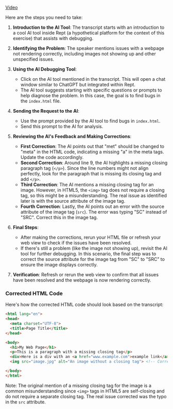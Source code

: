 [Video](https://vimeo.com/919727674/9b84261cb7?share=copy)

Here are the steps you need to take:

1. **Introduction to the AI Tool**: The transcript starts with an introduction to a cool AI tool inside Rept (a hypothetical platform for the context of this exercise) that assists with debugging.

2. **Identifying the Problem**: The speaker mentions issues with a webpage not rendering correctly, including images not showing up and other unspecified issues.

3. **Using the AI Debugging Tool**:
   - Click on the AI tool mentioned in the transcript. This will open a chat window similar to ChatGPT but integrated within Rept.
   - The AI tool suggests starting with specific questions or prompts to help diagnose the problem. In this case, the goal is to find bugs in the `index.html` file.

4. **Sending the Request to the AI**:
   - Use the prompt provided by the AI tool to find bugs in `index.html`.
   - Send this prompt to the AI for analysis.

5. **Reviewing the AI's Feedback and Making Corrections**:
   - **First Correction**: The AI points out that "met" should be changed to "meta" in the HTML code, indicating a missing "a" in the meta tags. Update the code accordingly.
   - **Second Correction**: Around line 9, the AI highlights a missing closing paragraph tag (`</p>`). Since the line numbers might not align perfectly, look for the paragraph that is missing its closing tag and add `</p>`.
   - **Third Correction**: The AI mentions a missing closing tag for an image. However, in HTML5, the `<img>` tag does not require a closing tag, so this might be a misunderstanding. The real issue as identified later is with the source attribute of the image tag.
   - **Fourth Correction**: Lastly, the AI points out an error with the source attribute of the image tag (`src`). The error was typing "SC" instead of "SRC". Correct this in the image tag.

6. **Final Steps**:
   - After making the corrections, rerun your HTML file or refresh your web view to check if the issues have been resolved.
   - If there's still a problem (like the image not showing up), revisit the AI tool for further debugging. In this scenario, the final step was to correct the source attribute for the image tag from "SC" to "SRC" to ensure the image displays correctly.

7. **Verification**: Refresh or rerun the web view to confirm that all issues have been resolved and the webpage is now rendering correctly.

### Corrected HTML Code

Here's how the corrected HTML code should look based on the transcript:

```html
<html lang="en">
<head>
  <meta charset="UTF-8">
  <title>Page Title</title>
</head>

<body>
  <h1>My Web Page</h1>
  <p>This is a paragraph with a missing closing tag</p>
  <div>Here is a div with an <a href="www.example.com">example link</a></div>
  <img src="image.jpg" alt="An image without a closing tag"> <!-- Corrected the source attribute -->

</body>
</html>
```

Note: The original mention of a missing closing tag for the image is a common misunderstanding since `<img>` tags in HTML5 are self-closing and do not require a separate closing tag. The real issue corrected was the typo in the `src` attribute.